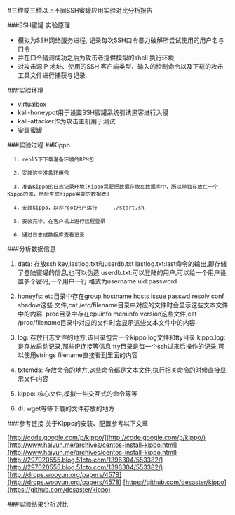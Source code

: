 #三种或三种以上不同SSH蜜罐应用实验对比分析报告

###SSH蜜罐 实验原理
-  模拟为SSH网络服务进程, 记录每次SSH口令暴力破解所尝试使用的用户名与口令
-   并在口令猜测成功之后为攻击者提供模拟的shell 执行环境
-   对攻击源IP 地址、使用的SSH 客户端类型、输入的控制命令以及下载的攻击工具文件进行捕获与记录.

###实验环境
- virtualbox
- kali-honeypot用于设置SSH蜜罐系统引诱黑客进行入侵
- kali-attacker作为攻击主机用于测试
- 安装蜜罐

###实验过程
##Kippo

      1，rehl5下下载准备环境的RPM包
      
      2，安装这些准备环境包

      3，准备Kippo的日志记录环境(Kippo需要把数据存放在数据库中，所以单独存放在一个Kippo的库，然后生成Kippo需要的数据表)

      4，安装kippo，以非root用户运行     ./start.sh

      5，安装完毕，在客户机上进行远程登录

      6，通过日志或数据库查看记录

###分析数据信息
1. data: 存放ssh key,lastlog.txt和userdb.txt lastlog.txt:last命令的输出,即存储了登陆蜜罐的信息,也可以伪造 userdb.txt:可以登陆的用户,可以给一个用户设置多个密码,一个用户一行 格式为username:uid:password

2. honeyfs: etc目录中存在group hostname hosts issue passwd resolv.conf shadow这些 文件,cat /etc/filename目录中对应的文件时会显示这些文本文件中的内容. proc目录中存在cpuinfo meminfo version这些文件,cat /proc/filename目录中对应的文件时会显示这些文本文件中的内容.

3. log: 存放日志文件的地方,该目录包含一个kippo.log文件和tty目录 kippo.log:是存放启动记录,那些IP连接等信息 tty目录是每一个ssh过来后操作的记录,可以使用strings filename直接看到里面的内容

4. txtcmds: 存放命令的地方,这些命令都是文本文件,执行相关命令的时候直接显示文件内容

5. kippo: 核心文件,模拟一些交互式的命令等等

6. dl: wget等等下载的文件存放的地方



###参考链接
关于Kippo的安装、配置参考以下文章

[http://code.google.com/p/kippo/](http://code.google.com/p/kippo/)
[http://www.haiyun.me/archives/centos-install-kippo.html](http://www.haiyun.me/archives/centos-install-kippo.html)
[http://297020555.blog.51cto.com/1396304/553382/](http://297020555.blog.51cto.com/1396304/553382/)
[http://drops.wooyun.org/papers/4578](http://drops.wooyun.org/papers/4578)
[https://github.com/desaster/kippo](https://github.com/desaster/kippo)







###实验结果分析对比
